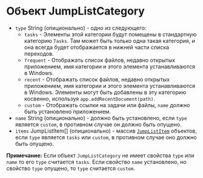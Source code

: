 # Объект JumpListCategory

* `type` String (опиционально) - одно из следующего: 
  * `tasks` - Элементы этой категории будут помещены в стандартную категорию `Tasks`. Там может быть только одна такая категория, и она всегда будет отображается в нижней части списка переходов.
  * `frequent` - Отображать список файлов, недавно открытых приложением, имя категории и этого элемента устанавливаются в Windows.
  * `recent` - Отображать список файлов, недавно открытых приложением, имя категории и этого элемента устанавливаются в Windows. Элементы могут быть добавлены в эту категорию косвенно, используя `app.addRecentDocument(path)`.
  * `custom` - Отображать ссылки на задачи или файлы, `name` должно быть установлено приложением.
* `name` String (опиционально) - должно быть установлено, если `type` является `custom`, в противном случае он должно быть опущено.
* `items` JumpListItem[] (опиционально) - массив [`JumpListItem`](jump-list-item.md) объектов, если `type` является `tasks` или `custom`, в противном случае оно должно быть опущено.

**Примечание:** Если объект `JumpListCategory` не имеет свойства `type` или `name` то его `type` считается `tasks`. Если свойство `name` установлено, но свойство `type` опущено, то `type` считается `custom`.